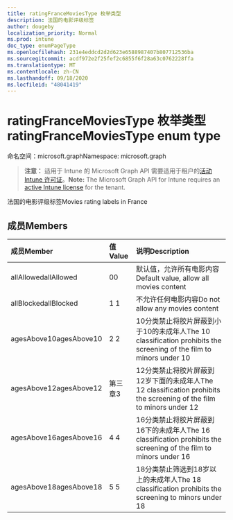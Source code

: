 ```yaml
---
title: ratingFranceMoviesType 枚举类型
description: 法国的电影评级标签
author: dougeby
localization_priority: Normal
ms.prod: intune
doc_type: enumPageType
ms.openlocfilehash: 231e4eddcd2d2d623e6588987407b807712536ba
ms.sourcegitcommit: acdf972e2f25fef2c6855f6f28a63c0762228ffa
ms.translationtype: MT
ms.contentlocale: zh-CN
ms.lasthandoff: 09/18/2020
ms.locfileid: "48041419"
---
```

# <a name="ratingfrancemoviestype-enum-type"></a><span data-ttu-id="f3466-103">ratingFranceMoviesType 枚举类型</span><span class="sxs-lookup"><span data-stu-id="f3466-103">ratingFranceMoviesType enum type</span></span>

<span data-ttu-id="f3466-104">命名空间：microsoft.graph</span><span class="sxs-lookup"><span data-stu-id="f3466-104">Namespace: microsoft.graph</span></span>

> <span data-ttu-id="f3466-105">**注意：** 适用于 Intune 的 Microsoft Graph API 需要适用于租户的[活动 Intune 许可证](https://go.microsoft.com/fwlink/?linkid=839381)。</span><span class="sxs-lookup"><span data-stu-id="f3466-105">**Note:** The Microsoft Graph API for Intune requires an [active Intune license](https://go.microsoft.com/fwlink/?linkid=839381) for the tenant.</span></span>

<span data-ttu-id="f3466-106">法国的电影评级标签</span><span class="sxs-lookup"><span data-stu-id="f3466-106">Movies rating labels in France</span></span>

## <a name="members"></a><span data-ttu-id="f3466-107">成员</span><span class="sxs-lookup"><span data-stu-id="f3466-107">Members</span></span>
|<span data-ttu-id="f3466-108">成员</span><span class="sxs-lookup"><span data-stu-id="f3466-108">Member</span></span>|<span data-ttu-id="f3466-109">值</span><span class="sxs-lookup"><span data-stu-id="f3466-109">Value</span></span>|<span data-ttu-id="f3466-110">说明</span><span class="sxs-lookup"><span data-stu-id="f3466-110">Description</span></span>|
|:---|:---|:---|
|<span data-ttu-id="f3466-111">allAllowed</span><span class="sxs-lookup"><span data-stu-id="f3466-111">allAllowed</span></span>|<span data-ttu-id="f3466-112">0</span><span class="sxs-lookup"><span data-stu-id="f3466-112">0</span></span>|<span data-ttu-id="f3466-113">默认值，允许所有电影内容</span><span class="sxs-lookup"><span data-stu-id="f3466-113">Default value, allow all movies content</span></span>|
|<span data-ttu-id="f3466-114">allBlocked</span><span class="sxs-lookup"><span data-stu-id="f3466-114">allBlocked</span></span>|<span data-ttu-id="f3466-115">1 </span><span class="sxs-lookup"><span data-stu-id="f3466-115">1</span></span>|<span data-ttu-id="f3466-116">不允许任何电影内容</span><span class="sxs-lookup"><span data-stu-id="f3466-116">Do not allow any movies content</span></span>|
|<span data-ttu-id="f3466-117">agesAbove10</span><span class="sxs-lookup"><span data-stu-id="f3466-117">agesAbove10</span></span>|<span data-ttu-id="f3466-118">2 </span><span class="sxs-lookup"><span data-stu-id="f3466-118">2</span></span>|<span data-ttu-id="f3466-119">10分类禁止将胶片屏蔽到小于10的未成年人</span><span class="sxs-lookup"><span data-stu-id="f3466-119">The 10 classification prohibits the screening of the film to minors under 10</span></span>|
|<span data-ttu-id="f3466-120">agesAbove12</span><span class="sxs-lookup"><span data-stu-id="f3466-120">agesAbove12</span></span>|<span data-ttu-id="f3466-121">第三章</span><span class="sxs-lookup"><span data-stu-id="f3466-121">3</span></span>|<span data-ttu-id="f3466-122">12分类禁止将胶片屏蔽到12岁下面的未成年人</span><span class="sxs-lookup"><span data-stu-id="f3466-122">The 12 classification prohibits the screening of the film to minors under 12</span></span>|
|<span data-ttu-id="f3466-123">agesAbove16</span><span class="sxs-lookup"><span data-stu-id="f3466-123">agesAbove16</span></span>|<span data-ttu-id="f3466-124">4 </span><span class="sxs-lookup"><span data-stu-id="f3466-124">4</span></span>|<span data-ttu-id="f3466-125">16分类禁止将胶片屏蔽到16下的未成年人</span><span class="sxs-lookup"><span data-stu-id="f3466-125">The 16 classification prohibits the screening of the film to minors under 16</span></span>|
|<span data-ttu-id="f3466-126">agesAbove18</span><span class="sxs-lookup"><span data-stu-id="f3466-126">agesAbove18</span></span>|<span data-ttu-id="f3466-127">5 </span><span class="sxs-lookup"><span data-stu-id="f3466-127">5</span></span>|<span data-ttu-id="f3466-128">18分类禁止筛选到18岁以上的未成年人</span><span class="sxs-lookup"><span data-stu-id="f3466-128">The 18 classification prohibits the screening to minors under 18</span></span>|









